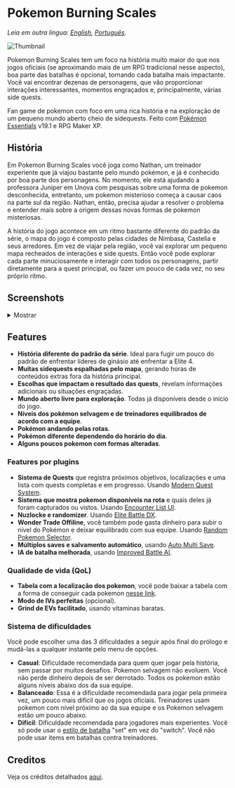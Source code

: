 # Pokemon Burning Scales

*Leia em outra lingua: [English](README.md), [Português](README.pt.md).*

![Thumbnail](https://user-images.githubusercontent.com/64505839/126537600-ea1142b8-32a6-4646-a451-77852e4e190a.png)

Pokemon Burning Scales tem um foco na história muito maior do que nos jogos oficiais (se aproximando mais de um RPG tradicional nesse aspecto), boa parte das batalhas é opcional, tornando cada batalha mais impactante. Você vai encontrar dezenas de personagens, que vão proporcionar interações interessantes, momentos engraçados e, principalmente, várias side quests.

Fan game de pokemon com foco em uma rica história e na exploração de um pequeno mundo aberto cheio de sidequests. Feito com [Pokémon Essentials](https://github.com/Maruno17/pokemon-essentials) v19.1 e RPG Maker XP.

## História

Em Pokemon Burning Scales você joga como Nathan, um treinador experiente que já viajou bastante pelo mundo pokémon, e já é conhecido por boa parte dos personagens. No momento, ele está ajudando a professora Juniper em Unova com pesquisas sobre uma forma de pokemon desconhecida, entretanto, um pokemon misterioso começa a causar caos na parte sul da região. Nathan, então, precisa ajudar a resolver o problema e entender mais sobre a origem dessas novas formas de pokemon misteriosas.

A história do jogo acontece em um ritmo bastante diferente do padrão da série, o mapa do jogo é composto pelas cidades de Nimbasa, Castelia e seus arredores. Em vez de viajar pela região, você vai explorar um pequeno mapa recheados de interações e side quests. Então você pode explorar cada parte minuciosamente e interagir com todos os personagens, partir diretamente para a quest principal, ou fazer um pouco de cada vez, no seu próprio ritmo.

## Screenshots

<details>
    <summary>Mostrar</summary>
    <img src="https://user-images.githubusercontent.com/64505839/144768048-336ded8b-f99c-48c1-ad57-e9706e8f6ceb.png" width="400"/> <img src="https://user-images.githubusercontent.com/64505839/144768040-f444fe4a-2e4f-4f42-9ae6-fc4623a222c3.png" width="400"/>
    <img src="https://user-images.githubusercontent.com/64505839/144768035-7d5a0174-9834-4b23-9736-f4d87cc33719.png" width="400"/> <img src="https://user-images.githubusercontent.com/64505839/144768029-913482da-a4a4-4643-9b4c-3174cdf278ea.png" width="400"/>
    <img src="https://user-images.githubusercontent.com/64505839/144768052-732953e2-671d-4c43-9b0c-9890601158f0.png" width="400"/> <img src="https://user-images.githubusercontent.com/64505839/144768054-ea8f6f55-60e6-4354-865f-d58428704eaf.png" width="400"/>
    <img src="https://user-images.githubusercontent.com/64505839/144768044-5021f3cc-9c87-4901-b027-18d3053cc2cc.png" width="400"/> <img src="https://user-images.githubusercontent.com/64505839/162638956-f175a2c1-ccc4-4242-822c-3c66b4aa153a.png" width="400"/>
    <img src="https://user-images.githubusercontent.com/64505839/162638984-516b63eb-14ce-4a41-879d-fd45ec4c07aa.png" width="400"/> <img src="https://user-images.githubusercontent.com/64505839/162639379-cb054aca-2507-4782-af3b-8a86d099aa0b.png" width="400"/>
</details>

## Features

* **História diferente do padrão da série**. Ideal para fugir um pouco do padrão de enfrentar líderes de ginásio até enfrentar a Elite 4.
* **Muitas sidequests espalhadas pelo mapa**, gerando horas de conteúdos extras fora da história principal.
* **Escolhas que impactam o resultado das quests**, revelam informações adicionais ou situações engraçadas.
* **Mundo aberto livre para exploração**. Todas já disponíveis desde o início do jogo.
* **Níveis dos pokémon selvagem e de treinadores equilibrados de acordo com a equipe**.
* **Pokémon andando pelas rotas**.
* **Pokémon diferente dependendo do horário do dia**.
* **Alguns poucos pokemon com formas alteradas**.

### Features por plugins

* **Sistema de Quests** que registra próximos objetivos, localizações e uma lista com quests completas e em progresso. Usando [Modern Quest System](https://reliccastle.com/resources/709/).
* **Sistema que mostra pokemon disponíveis na rota** e quais deles já foram capturados ou vistos. Usando [Encounter List UI](https://reliccastle.com/resources/658/).
* **Nuzlocke e randomizer**. Usando [Elite Battle DX](https://luka-sj.com/res/ebdx).
* **Wonder Trade Offiline**, você também pode gasta dinheiro para subir o nível do Pokémon e deixar equilibrado com sua equipe. Usando [Random Pokemon Selector](https://reliccastle.com/resources/693/).
* **Múltiplos saves e salvamento automático**, usando [Auto Multi Save](https://reliccastle.com/threads/5644/).
* **IA de batalha melhorada**, usando [Improved Battle AI](https://reliccastle.com/resources/1163/).

### Qualidade de vida (QoL)

* **Tabela com a localização dos pokemon**, você pode baixar a tabela com a forma de conseguir cada pokemon [nesse link](https://github.com/Benitex/Pokemon-Burning-Scales/blob/main/Docs/Encounter%20locations.xlsx).
* **Modo de IVs perfeitas** (opcional).
* **Grind de EVs facilitado**, usando vitaminas baratas.

### Sistema de dificuldades

Você pode escolher uma das 3 dificuldades a seguir após final do prólogo e mudá-las a qualquer instante pelo menu de opções.

* **Casual**: Dificuldade recomendada para quem quer jogar pela história, sem passar por muitos desafios. Pokemon selvagem não evoluem. Você não perde dinheiro depois de ser derrotado. Todos os pokemon estão alguns níveis abaixo dos da sua equipe.
* **Balanceado**: Essa é a dificuldade recomendada para jogar pela primeira vez, um pouco mais difícil que os jogos oficiais. Treinadores usam pokemon com nível próximo ao da sua equipe e os Pokemon selvagem estão um pouco abaixo.
* **Difícil**: Dificuldade recomendada para jogadores mais experientes. Você só pode usar o [estilo de batalha](https://bulbapedia.bulbagarden.net/wiki/Options#Battle_Style) "set" em vez do "switch". Você não pode usar items em batalhas contra treinadores.

## Creditos

Veja os créditos detalhados [aqui](Credits.md).
